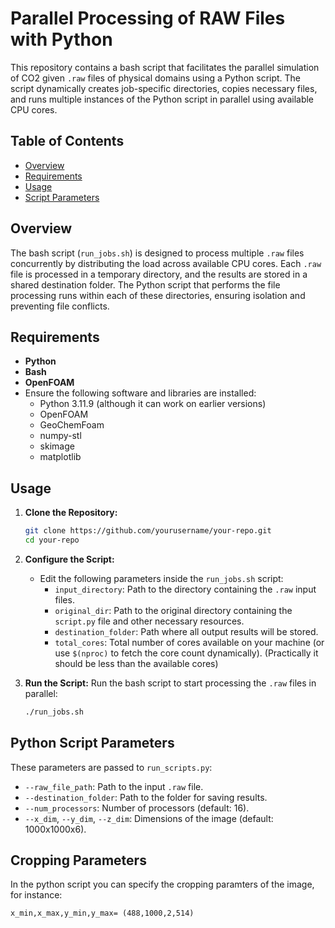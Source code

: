 # Parallel Processing of RAW Files with Python

This repository contains a bash script that facilitates the parallel simulation of CO2 given `.raw` files of physical domains using a Python script. The script dynamically creates job-specific directories, copies necessary files, and runs multiple instances of the Python script in parallel using available CPU cores.

## Table of Contents
- [Overview](#overview)
- [Requirements](#requirements)
- [Usage](#usage)
- [Script Parameters](#script-parameters)

## Overview
The bash script (`run_jobs.sh`) is designed to process multiple `.raw` files concurrently by distributing the load across available CPU cores. Each `.raw` file is processed in a temporary directory, and the results are stored in a shared destination folder. The Python script that performs the file processing runs within each of these directories, ensuring isolation and preventing file conflicts.

## Requirements
- **Python** 
- **Bash** 
- **OpenFOAM**
- Ensure the following software and libraries are installed:
  - Python 3.11.9 (although it can work on earlier versions)
  - OpenFOAM
  - GeoChemFoam
  - numpy-stl
  - skimage
  - matplotlib

## Usage

1. **Clone the Repository:**
    ```bash
    git clone https://github.com/yourusername/your-repo.git
    cd your-repo
    ```

2. **Configure the Script:**
    - Edit the following parameters inside the `run_jobs.sh` script:
      - `input_directory`: Path to the directory containing the `.raw` input files.
      - `original_dir`: Path to the original directory containing the `script.py` file and other necessary resources.
      - `destination_folder`: Path where all output results will be stored.
      - `total_cores`: Total number of cores available on your machine (or use `$(nproc)` to fetch the core count dynamically). (Practically it should be less than the available cores)
      
3. **Run the Script:**
    Run the bash script to start processing the `.raw` files in parallel:
    ```bash
    ./run_jobs.sh
    ```

## Python Script Parameters

 These parameters are passed to `run_scripts.py`:
  - `--raw_file_path`: Path to the input `.raw` file.
  - `--destination_folder`: Path to the folder for saving results.
  - `--num_processors`: Number of processors (default: 16).
  - `--x_dim`, `--y_dim`, `--z_dim`: Dimensions of the image (default: 1000x1000x6).


## Cropping Parameters
  In the python script you can specify the cropping paramters of the image, for instance:
  
  `x_min,x_max,y_min,y_max= (488,1000,2,514)`

